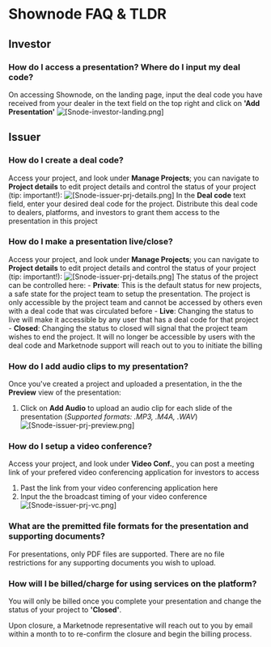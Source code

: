 <!-- #region -->
# Shownode FAQ & TLDR
## Investor
### How do I access a presentation? Where do I input my deal code?
On accessing Shownode, on the landing page, input the deal code you have received from your dealer in the text field on the top right and click on **'Add Presentation'**
![[Snode-investor-landing.png]](../mynewbook/Snode-investor-landing.png)

## Issuer
### How do I create a deal code?
Access your project, and look under **Manage Projects**; you can navigate to **Project details** to edit project details and control the status of your project (tip: important!):
![[Snode-issuer-prj-details.png]](../mynewbook/Snode-issuer-prj-details.png)
In the **Deal code** text field, enter your desired deal code for the project. Distribute this deal code to dealers, platforms, and investors to grant them access to the presentation in this project

### How do I make a presentation live/close?
Access your project, and look under **Manage Projects**; you can navigate to **Project details** to edit project details and control the status of your project (tip: important!):
![[Snode-issuer-prj-details.png]](../mynewbook/Snode-issuer-prj-details.png)
The status of the project can be controlled here:
	- **Private**: This is the default status for new projects, a safe state for the project team to setup the presentation. The project is only accessible by the project team and cannot be accessed by others even with a deal code that was circulated before
	- **Live**: Changing the status to live will make it accessible by any user that has a deal code for that project 
	- **Closed**: Changing the status to closed will signal that the project team wishes to end the project. It will no longer be accessible by users with the deal code and Marketnode support will reach out to you to initiate the billing 


### How do I add audio clips to my presentation?
Once you've created a project and uploaded a presentation, in the the **Preview** view of the presentation: 
1. Click on **Add Audio** to upload an audio clip for each slide of the presentation (*Supported formats: .MP3, .M4A, .WAV*)
![[Snode-issuer-prj-preview.png]](../mynewbook/Snode-issuer-prj-preview.png)

### How do I setup a video conference?
Access your project, and look under **Video Conf.**, you can post a meeting link of your prefered video conferencing application for investors to access
1. Past the link from your video conferencing application here
2. Input the the broadcast timing of your video conference
![[Snode-issuer-prj-vc.png]](../mynewbook/Snode-issuer-prj-vc.png)

### What are the premitted file formats for the presentation and supporting documents? 
For presentations, only PDF files are supported. There are no file restrictions for any supporting documents you wish to upload.

### How will I be billed/charge for using services on the platform?
You will only be billed once you complete your presentation and change the status of your project to **'Closed'**. 

Upon closure, a Marketnode representative will reach out to you by email within a month to to re-confirm the closure and begin the billing process.

<!-- #endregion -->
